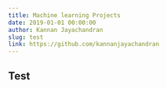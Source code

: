 ```yaml
---
title: Machine learning Projects
date: 2019-01-01 00:00:00
author: Kannan Jayachandran
slug: test
link: https://github.com/kannanjayachandran
---
```


## Test
